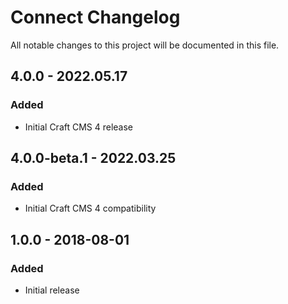 # Connect Changelog

All notable changes to this project will be documented in this file.

## 4.0.0 - 2022.05.17
### Added
* Initial Craft CMS 4 release

## 4.0.0-beta.1 - 2022.03.25

### Added

* Initial Craft CMS 4 compatibility

## 1.0.0 - 2018-08-01
### Added
- Initial release
